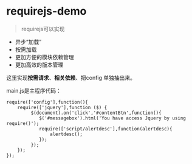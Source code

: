 # requirejs-demo
>requirejs可以实现

* 异步“加载”
* 按需加载
* 更加方便的模块依赖管理
* 更加高效的版本管理

这里实现<b>按需请求</b>、<b>相关依赖</b>、把config 单独抽出来。

main.js是主程序代码：
    
	require(['config'],function(){
	    require(['jquery'],function ($) {
	         $(document).on('click','#contentBtn',function(){
	            $('#messagebox').html('You have access Jquery by using require()');
	            require(['script/alertdesc'],function(alertdesc){
	                alertdesc();
	            });
	         });
	    });
	});
  
      
